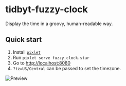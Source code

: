 # tidbyt-fuzzy-clock

Display the time in a groovy, human-readable way.

## Quick start
1. Install [`pixlet`](https://github.com/tidbyt/pixlet)
2. Run `pixlet serve fuzzy_clock.star`
3. Go to [http://localhost:8080](http://localhost:8080)
  1. `?tz=US/Central` can be passed to set the timezone.

![Preview](https://raw.githubusercontent.com/mtimkovich/tidbyt-fuzzy-clock/main/fuzzy_clock.gif)
